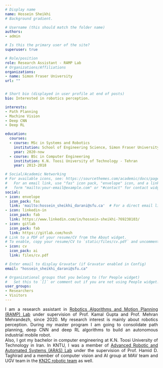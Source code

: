 ```yaml
---
# Display name
name: Hossein Sheikhi
# Background gradient.

# Username (this should match the folder name)
authors:
- admin

# Is this the primary user of the site?
superuser: true

# Role/position
role: Research Assistant - RAMP Lab
# Organizations/Affiliations
organizations:
- name: Simon Fraser University
url: ""


# Short bio (displayed in user profile at end of posts)
bio: Interested in robotics perception.

interests:
- Path Planning
- Machine Vision
- Deep CNN
- Deep RL

education:
  courses:
  - course: MSc in Systems and Robotics
    institution: School of Engineering Science, Simon Fraser University
    year: 2020-now
  - course: BSc in Computer Engineering
    institution: K.N. Toosi University of Technology - Tehran
    year: 2013-2018

# Social/Academic Networking
# For available icons, see: https://sourcethemes.com/academic/docs/page-builder/#icons
#   For an email link, use "fas" icon pack, "envelope" icon, and a link in the
#   form "mailto:your-email@example.com" or "#contact" for contact widget.
social:
- icon: envelope
  icon_pack: fas
  link: 'mailto:hossein_sheikhi_darani@sfu.ca'  # For a direct email link, use "mailto:test@example.org".
- icon: linkedin-in
  icon_pack: fab
  link: https://www.linkedin.com/in/hossein-sheikhi-769238103/
- icon: gitlab
  icon_pack: fab
  link: https://gitlab.com/hosh
# Link to a PDF of your resume/CV from the About widget.
# To enable, copy your resume/CV to `static/files/cv.pdf` and uncomment the lines below.
- icon: cv
  icon_pack: ai
  link: files/cv.pdf

# Enter email to display Gravatar (if Gravatar enabled in Config)
email: "hossein_sheikhi_darani@sfu.ca"

# Organizational groups that you belong to (for People widget)
#   Set this to `[]` or comment out if you are not using People widget.
user_groups:
- Researchers
- Visitors
---
```


<div style="text-align:justify">I am a research assistant in <a href="http://ramp.ensc.sfu.ca/">Robotics Algorithms and Motion Planning (RAMP) Lab</a> under supervision of Prof. Kamal Gupta and Prof. Mehran Mehrandezh, since 2020. My research interest is mainly about robotics perception. During my master program I am going to consolidate path planning, deep CNN and deep RL algorithms to build an autonomous industrial mobile robot.</div>

<div style="text-align:justify">Also, I got my bachelor in computer engineering at K.N. Toosi University of Technology in Iran. In KNTU,  I was a member of <a href="https://aras.kntu.ac.ir/">Advanced Robotic and Automated Systems (ARAS)  Lab</a> under the supervision of Prof. Hamid D. Taghirad and a member of computer vision and AI group at MAV team and UGV team in the <a href=http://kn2c.aras.kntu.ac.ir/>KN2C robotic team</a> as well.</div>
